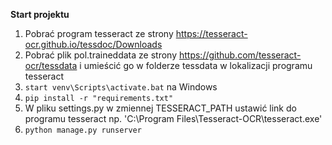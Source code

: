 __Start projektu__
1. Pobrać program tesseract ze strony https://tesseract-ocr.github.io/tessdoc/Downloads
2. Pobrać plik pol.traineddata ze strony https://github.com/tesseract-ocr/tessdata i umieścić go w folderze tessdata w lokalizacji programu tesseract
3. `start venv\Scripts\activate.bat` na Windows
4. `pip install -r "requirements.txt"`
5. W pliku settings.py w zmiennej TESSERACT_PATH ustawić link do programu tesseract 
np. 'C:\Program Files\Tesseract-OCR\tesseract.exe'
6. `python manage.py runserver`
